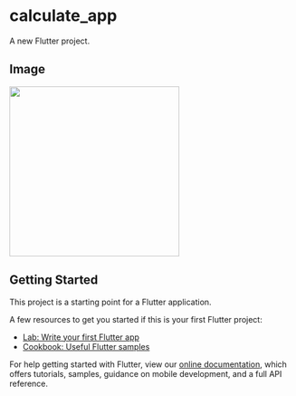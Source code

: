 # calculate_app

A new Flutter project.

## Image
<img src="https://user-images.githubusercontent.com/92189386/160384236-daf21bdb-ab97-4f4a-a666-62c0458cf0f2.png" width="300">

## Getting Started

This project is a starting point for a Flutter application.

A few resources to get you started if this is your first Flutter project:

- [Lab: Write your first Flutter app](https://flutter.dev/docs/get-started/codelab)
- [Cookbook: Useful Flutter samples](https://flutter.dev/docs/cookbook)

For help getting started with Flutter, view our
[online documentation](https://flutter.dev/docs), which offers tutorials,
samples, guidance on mobile development, and a full API reference.
